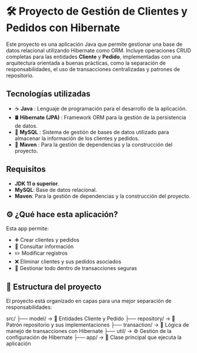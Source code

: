 # 🛠️ Proyecto de Gestión de Clientes y Pedidos con Hibernate

Este proyecto es una aplicación Java que permite gestionar una base de datos relacional utilizando Hibernate como ORM. Incluye operaciones CRUD completas para las entidades **Cliente** y **Pedido**,
implementadas con una arquitectura orientada a buenas prácticas, como la separación de responsabilidades, el uso de transacciones centralizadas y patrones de repositorio.

## Tecnologías utilizadas

- ☕ **Java** : Lenguaje de programación para el desarrollo de la aplicación.
- 🛢️ **Hibernate (JPA)** : Framework ORM para la gestión de la persistencia de datos.
- 🐬 **MySQL** : Sistema de gestión de bases de datos utilizado para almacenar la información de los clientes y pedidos.
- 🧰 **Maven** : Para la gestión de dependencias y la construcción del proyecto.

## Requisitos

- **JDK 11 o superior**.
- **MySQL**: Base de datos relacional.
- **Maven**: Para la gestión de dependencias y la construcción del proyecto.

## ⚙️ ¿Qué hace esta aplicación?

Esta app permite:

- ➕ Crear clientes y pedidos
- 🧾 Consultar información
- ✏️ Modificar registros
- ❌ Eliminar clientes y sus pedidos asociados
- 🔄 Gestionar todo dentro de transacciones seguras

## 🧱 Estructura del proyecto

El proyecto está organizado en capas para una mejor separación de responsabilidades:

src/
├── model/         → 🧾  Entidades Cliente y Pedido
├── repository/    → 📁  Patrón repositorio y sus implementaciones
├── transaction/   → 🔄  Lógica de manejo de transacciones con Hibernate
├── util/          → ⚙️  Gestión de la configuración de Hibernate
├── app/           → 🚀  Clase principal que ejecuta la aplicación
